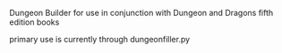 Dungeon Builder
for use in conjunction with Dungeon and Dragons fifth edition books

primary use is currently through dungeonfiller.py
